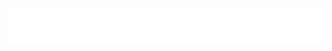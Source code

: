 


<!--<b>Hi, I'm Yushi👋</b>-->


<img src="header.svg" alt="Header Image">
<!--
![github-contribution-grid-snake](https://raw.githubusercontent.com/YoshieYuushi/YoshieYuushi/master/img/snake.svg) 
-->
<!--<a href="https://github.com/YoshieYuushi#gh-light-mode-only">
  <img align="center" src="https://github-readme-stats-git-masterrstaa-rickstaa.vercel.app/api?username=YoshieYuushi&show_icons=true&icon_color=805AD5&text_color=718096&bg_color=ffffff&hide_title=true#gh-light-mode-only"/>
</a>
<a href="https://github.com/YoshieYuushi#gh-dark-mode-only">
  <img align="center" src="https://github-readme-stats-git-masterrstaa-rickstaa.vercel.app/api?username=YoshieYuushi&show_icons=true&hide_title=true&theme=merko#gh-dark-mode-only"/>
</a>-->
<!--<a href="https://github.com/anuraghazra/github-readme-stats">
  <img align="left" src="https://github-readme-stats.vercel.app/api?username=YoshieYuushi&count_private=true&show_icons=true&theme=react" />

<a href="https://github.com/anuraghazra/github-readme-stats">
  <img align="left" src="https://github-readme-stats.vercel.app/api/top-langs/?username=YoshieYuushi&count_private=true&theme=react" />
-->

<!--<a href="https://github.com/YoshieYuushi">
  <img src = 'https://cdn.acwing.com/media/article/image/2022/07/12/52520_f251725801-typing-github.gif' width="310"/>
</a>-->



<!--<a href="https://YoshieYuushi.com">
  <img src="https://img.shields.io/badge/Author-YoshieYuushi-blue" />
</a>-->

<!--<a href="https://github.com/YoshieYuushi">
  <img src="https://komarev.com/ghpvc/?username=YoshieYuushi" />
</a>-->

<!-- markdown style -->
<!--![](https://img.shields.io/badge/Author-tonngw-blue) ![](https://komarev.com/ghpvc/?username=tonngw)-->
<!--
**tonngw/tonngw** is a ✨ _special_ ✨ repository because its `README.md` (this file) appears on your GitHub profile.

Here are some ideas to get you started:

- 🔭 I’m currently working on ...
- 🌱 I’m currently learning ...
- 👯 I’m looking to collaborate on ...
- 🤔 I’m looking for help with ...
- 💬 Ask me about ...
- 📫 How to reach me: ...
- 😄 Pronouns: ...
- ⚡ Fun fact: ...
-->
